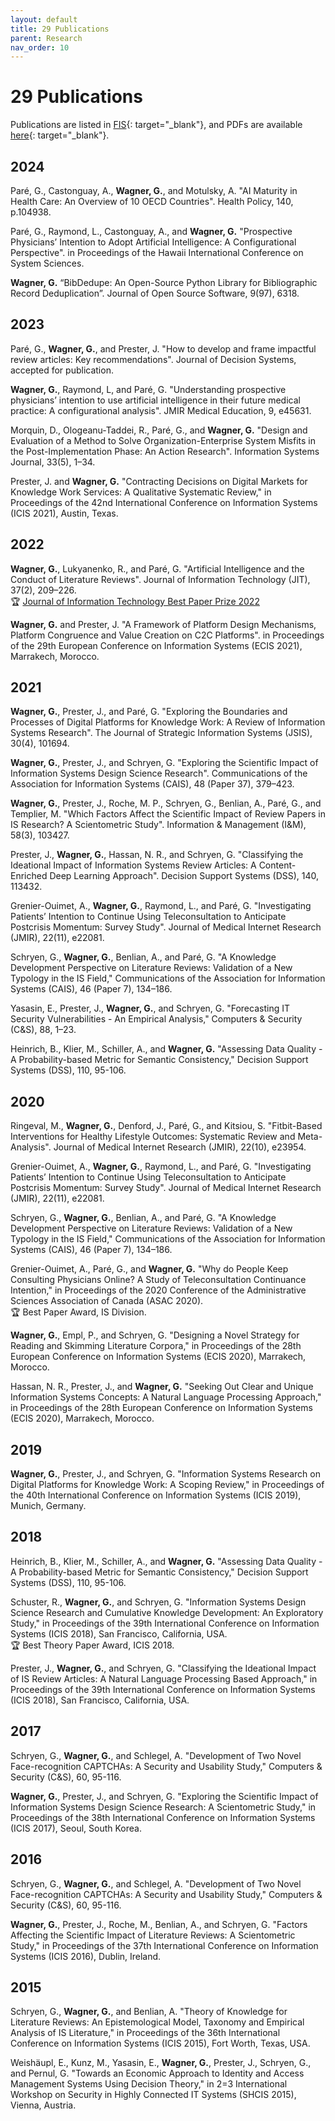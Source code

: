 ```yaml
---
layout: default
title: 29 Publications
parent: Research
nav_order: 10
---
```


# 29 Publications

Publications are listed in [FIS](https://fis.uni-bamberg.de/entities/person/b64b9fe6-7322-4c7f-8b84-89be565e3c46/publications){: target="_blank"}, and PDFs are available [here](https://nc-2272638881871040784.nextcloud-ionos.com/index.php/apps/files/?dir=/20-20-research/29_publications&fileid=1264){: target="_blank"}.

## 2024

<div class="references">
 <p>Paré, G., Castonguay, A., <b>Wagner, G.</b>, and Motulsky, A. "AI Maturity in Health Care: An Overview of 10 OECD Countries". Health Policy, 140, p.104938.</p>
 <p>Paré, G., Raymond, L., Castonguay, A., and <b>Wagner, G.</b> "Prospective Physicians’ Intention to Adopt Artificial Intelligence: A Configurational Perspective". in Proceedings of the Hawaii International Conference on System Sciences.</p>
 <p><b>Wagner, G.</b> “BibDedupe: An Open-Source Python Library for Bibliographic Record Deduplication”. Journal of Open Source Software, 9(97), 6318.</p>
</div>

## 2023

<div class="references">
 <p>Paré, G., <b>Wagner, G.</b>, and Prester, J. "How to develop and frame impactful review articles: Key recommendations". Journal of Decision Systems, accepted for publication.</p>
 <p><b>Wagner, G.</b>, Raymond, L, and Paré, G. "Understanding prospective physicians’ intention to use artificial intelligence in their future medical practice: A configurational analysis". JMIR Medical Education, 9, e45631.</p>
 <p>Morquin, D., Ologeanu-Taddei, R., Paré, G., and <b>Wagner, G.</b> "Design and Evaluation of a Method to Solve Organization-Enterprise System Misfits in the Post-Implementation Phase: An Action Research". Information Systems Journal, 33(5), 1–34.</p>
 <p>Prester, J. and <b>Wagner, G.</b> "Contracting Decisions on Digital Markets for Knowledge Work Services: A Qualitative Systematic Review," in Proceedings of the 42nd International Conference on Information Systems (ICIS 2021), Austin, Texas.</p>
</div>

## 2022

<div class="references">
 <p><b>Wagner, G.</b>, Lukyanenko, R., and Paré, G. "Artificial Intelligence and the Conduct of Literature Reviews". Journal of Information Technology (JIT), 37(2), 209–226.<br>🏆 <a href="https://journals.sagepub.com/page/jin/jin-prize/prize-winning">Journal of Information Technology Best Paper Prize 2022</a></p>
 <p><b>Wagner, G.</b> and Prester, J. "A Framework of Platform Design Mechanisms, Platform Congruence and Value Creation on C2C Platforms". in Proceedings of the 29th European Conference on Information Systems (ECIS 2021), Marrakech, Morocco.</p>
</div>

## 2021

<div class="references">
 <p><b>Wagner, G.</b>, Prester, J., and Paré, G. "Exploring the Boundaries and Processes of Digital Platforms for Knowledge Work: A Review of Information Systems Research". The Journal of Strategic Information Systems (JSIS), 30(4), 101694.</p>
 <p><b>Wagner, G.</b>, Prester, J., and Schryen, G. "Exploring the Scientific Impact of Information Systems Design Science Research". Communications of the Association for Information Systems (CAIS), 48 (Paper 37), 379–423.</p>
 <p><b>Wagner, G.</b>, Prester, J., Roche, M. P., Schryen, G., Benlian, A., Paré, G., and Templier, M. "Which Factors Affect the Scientific Impact of Review Papers in IS Research? A Scientometric Study". Information & Management (I&M), 58(3), 103427.</p>
 <p>Prester, J., <b>Wagner, G.</b>, Hassan, N. R., and Schryen, G. "Classifying the Ideational Impact of Information Systems Review Articles: A Content-Enriched Deep Learning Approach". Decision Support Systems (DSS), 140, 113432.</p>
 <p>Grenier-Ouimet, A., <b>Wagner, G.</b>, Raymond, L., and Paré, G. "Investigating Patients’ Intention to Continue Using Teleconsultation to Anticipate Postcrisis Momentum: Survey Study". Journal of Medical Internet Research (JMIR), 22(11), e22081.</p>
 <p>Schryen, G., <b>Wagner, G.</b>, Benlian, A., and Paré, G. "A Knowledge Development Perspective on Literature Reviews: Validation of a New Typology in the IS Field," Communications of the Association for Information Systems (CAIS), 46 (Paper 7), 134–186.</p>
 <p>Yasasin, E., Prester, J., <b>Wagner, G.</b>, and Schryen, G. "Forecasting IT Security Vulnerabilities - An Empirical Analysis," Computers & Security (C&S), 88, 1–23.</p>
 <p>Heinrich, B., Klier, M., Schiller, A., and <b>Wagner, G.</b> "Assessing Data Quality - A Probability-based Metric for Semantic Consistency," Decision Support Systems (DSS), 110, 95-106.</p>
</div>

## 2020

<div class="references">
 <p>Ringeval, M., <b>Wagner, G.</b>, Denford, J., Paré, G., and Kitsiou, S. "Fitbit-Based Interventions for Healthy Lifestyle Outcomes: Systematic Review and Meta-Analysis". Journal of Medical Internet Research (JMIR), 22(10), e23954.</p>
 <p>Grenier-Ouimet, A., <b>Wagner, G.</b>, Raymond, L., and Paré, G. "Investigating Patients’ Intention to Continue Using Teleconsultation to Anticipate Postcrisis Momentum: Survey Study". Journal of Medical Internet Research (JMIR), 22(11), e22081.</p>
 <p>Schryen, G., <b>Wagner, G.</b>, Benlian, A., and Paré, G. "A Knowledge Development Perspective on Literature Reviews: Validation of a New Typology in the IS Field," Communications of the Association for Information Systems (CAIS), 46 (Paper 7), 134–186.</p>
 <p>Grenier-Ouimet, A., Paré, G., and <b>Wagner, G.</b> "Why do People Keep Consulting Physicians Online? A Study of Teleconsultation Continuance Intention," in Proceedings of the 2020 Conference of the Administrative Sciences Association of Canada (ASAC 2020).<br>🏆 Best Paper Award, IS Division.</p>
 <p><b>Wagner, G.</b>, Empl, P., and Schryen, G. "Designing a Novel Strategy for Reading and Skimming Literature Corpora," in Proceedings of the 28th European Conference on Information Systems (ECIS 2020), Marrakech, Morocco.</p>
 <p>Hassan, N. R., Prester, J., and <b>Wagner, G.</b> "Seeking Out Clear and Unique Information Systems Concepts: A Natural Language Processing Approach," in Proceedings of the 28th European Conference on Information Systems (ECIS 2020), Marrakech, Morocco.</p>
</div>
 
## 2019

<div class="references">
 <p><b>Wagner, G.</b>, Prester, J., and Schryen, G. "Information Systems Research on Digital Platforms for Knowledge Work: A Scoping Review," in Proceedings of the 40th International Conference on Information Systems (ICIS 2019), Munich, Germany.</p>
</div>

## 2018

<div class="references">
 <p>Heinrich, B., Klier, M., Schiller, A., and <b>Wagner, G.</b> "Assessing Data Quality - A Probability-based Metric for Semantic Consistency," Decision Support Systems (DSS), 110, 95-106.</p>
 <p>Schuster, R., <b>Wagner, G.</b>, and Schryen, G. "Information Systems Design Science Research and Cumulative Knowledge Development: An Exploratory Study," in Proceedings of the 39th International Conference on Information Systems (ICIS 2018), San Francisco, California, USA.<br>🏆 Best Theory Paper Award, ICIS 2018.</p>
 <p>Prester, J., <b>Wagner, G.</b>, and Schryen, G. "Classifying the Ideational Impact of IS Review Articles: A Natural Language Processing Based Approach," in Proceedings of the 39th International Conference on Information Systems (ICIS 2018), San Francisco, California, USA.</p>
</div>

## 2017

<div class="references">
 <p>Schryen, G., <b>Wagner, G.</b>, and Schlegel, A. "Development of Two Novel Face-recognition CAPTCHAs: A Security and Usability Study," Computers & Security (C&S), 60, 95-116.</p>
 <p><b>Wagner, G.</b>, Prester, J., and Schryen, G. "Exploring the Scientific Impact of Information Systems Design Science Research: A Scientometric Study," in Proceedings of the 38th International Conference on Information Systems (ICIS 2017), Seoul, South Korea.</p>
</div>

## 2016

<div class="references">
 <p>Schryen, G., <b>Wagner, G.</b>, and Schlegel, A. "Development of Two Novel Face-recognition CAPTCHAs: A Security and Usability Study," Computers & Security (C&S), 60, 95-116.</p>
 <p><b>Wagner, G.</b>, Prester, J., Roche, M., Benlian, A., and Schryen, G. "Factors Affecting the Scientific Impact of Literature Reviews: A Scientometric Study," in Proceedings of the 37th International Conference on Information Systems (ICIS 2016), Dublin, Ireland.</p>
</div>

## 2015

<div class="references">
 <p>Schryen, G., <b>Wagner, G.</b>, and Benlian, A. "Theory of Knowledge for Literature Reviews: An Epistemological Model, Taxonomy and Empirical Analysis of IS Literature," in Proceedings of the 36th International Conference on Information Systems (ICIS 2015), Fort Worth, Texas, USA.</p>
 <p>Weishäupl, E., Kunz, M., Yasasin, E., <b>Wagner, G.</b>, Prester, J., Schryen, G., and Pernul, G. "Towards an Economic Approach to Identity and Access Management Systems Using Decision Theory," in 2=3 International Workshop on Security in Highly Connected IT Systems (SHCIS 2015), Vienna, Austria.</p>
</div>


